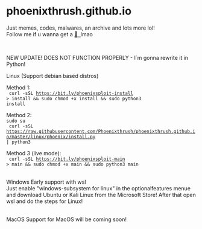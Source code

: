 # phoenixthrush.github.io
Just memes, codes, malwares, an archive and lots more lol! <br>
Follow me if u wanna get a <a href="https://instagram.com/phoenixthrush">:cookie: &nbsp;</a>lmao

<br>

NEW UPDATE!
DOES NOT FUNCTION PROPERLY - I´m gonna rewrite it in Python!

Linux (Support debian based distros)

Method 1: <br>
<code> curl -sSL https://bit.ly/phoenixsploit-install > install && sudo chmod +x install && sudo python3 install </code>

Method 2: <br>
<code>sudo su</code> <br>
<code> curl -sSL https://raw.githubusercontent.com/Phoenixthrush/phoenixthrush.github.io/master/linux/phoenix/install.py | python3 </code>

Method 3 (live mode): <br>
<code> curl -sSL https://bit.ly/phoenixsploit-main > main && sudo chmod +x main && sudo python3 main </code>

<br>
Windows
Early support with wsl
<br>
Just enable "windows-subsystem for linux" in the optionalfeatures menue and download Ubuntu or Kali Linux from the Microsoft Store!
After that open wsl and do the steps for Linux!

<br>
<br>


MacOS
Support for MacOS will be coming soon!
